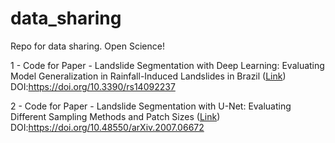 # data_sharing
Repo for data sharing. Open Science!

1 - Code for Paper - Landslide Segmentation with Deep Learning: Evaluating Model Generalization in Rainfall-Induced Landslides in Brazil ([Link](https://github.com/SPAMLab/data_sharing/tree/main/Landslide_Segmentation_with_Deep_Learning_Evaluating_Model_Generalization_in_Rainfall-Induced_Landslides_in_Brazil)) DOI:https://doi.org/10.3390/rs14092237

2 - Code for Paper - Landslide Segmentation with U-Net: Evaluating Different Sampling Methods and Patch Sizes ([Link](https://github.com/SPAMLab/data_sharing/tree/main/Landslide_Segmentation_with_U-Net_Landslide_Segmentation_with_U-Net:_Evaluating_Different_Sampling_Methods_and_Patch_Sizes)) DOI:https://doi.org/10.48550/arXiv.2007.06672

